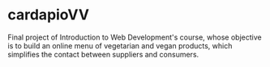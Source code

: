 # cardapioVV
Final project of Introduction to Web Development's course, whose objective is to build an online menu of vegetarian and vegan products, which simplifies the contact between suppliers and consumers.
